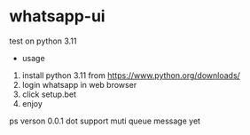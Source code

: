 # whatsapp-ui
test on python 3.11

- usage

1. install python 3.11 from https://www.python.org/downloads/
1. login whatsapp in web browser
1. click setup.bet
1. enjoy

ps verson 0.0.1 dot support muti queue message yet
